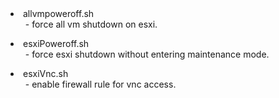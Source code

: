 <li>allvmpoweroff.sh<ul>- force all vm shutdown on esxi.</ul></li>
<li>esxiPoweroff.sh<ul>- force esxi shutdown without entering maintenance mode.</ul></li>
<li>esxiVnc.sh<ul>- enable firewall rule for vnc access.</ul></li>
